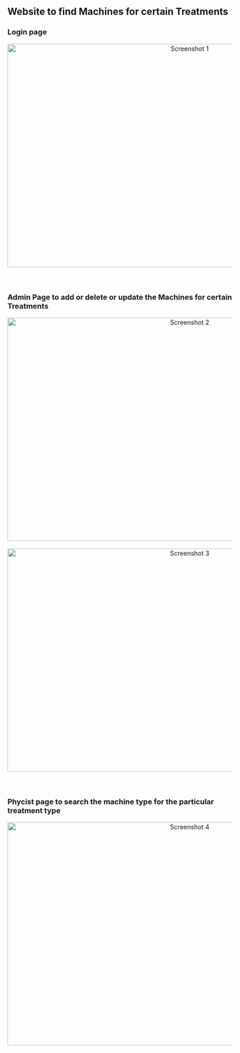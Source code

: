 ## Website to find Machines for certain Treatments

<h3>Login page</h3>
<div align="center">
    <img src="https://github.com/Sowmika-Arul/ECONO_MACHINES_018/assets/171491614/99ce88df-85bf-487a-a721-45f70a9cbc1b" alt="Screenshot 1" width="800" height="500">
</div><br><br>

<h3>Admin Page to add or delete or update the Machines for certain Treatments</h3>
<div align="center">
    <img src="https://github.com/Sowmika-Arul/ECONO_MACHINES_018/assets/171491614/41533d08-7768-47b2-b64f-8b6ea7f91fdd" alt="Screenshot 2" width="800" height="500">
</div><br>

<div align="center">
    <img src="https://github.com/Sowmika-Arul/ECONO_MACHINES_018/assets/171491614/b009fe5b-c70b-4baa-9e6f-0029bcc19a29" alt="Screenshot 3" width="800" height="500">
</div><br><br>

<h3>Phycist page to search the machine type for the particular treatment type </h3>
<div align="center">
    <img src="https://github.com/Sowmika-Arul/ECONO_MACHINES_018/assets/171491614/cc9c1f0b-f362-4b00-8b1f-2aaa4cb82983" alt="Screenshot 4" width="800" height="500">
</div>

